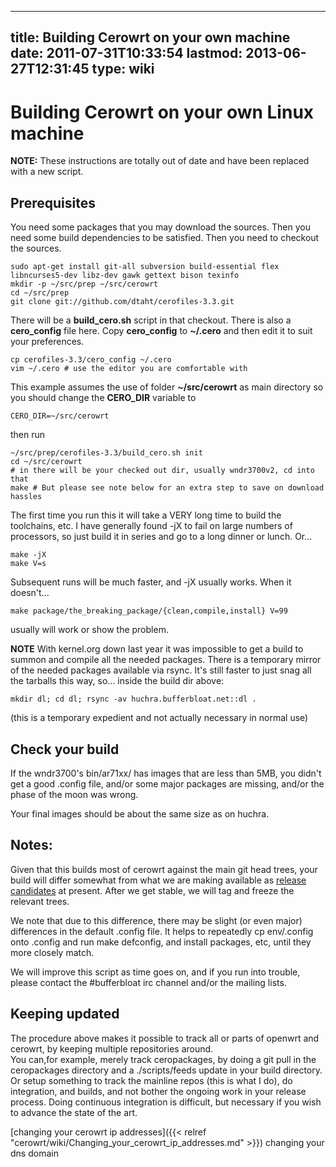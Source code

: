 
---
title: Building Cerowrt on your own machine
date: 2011-07-31T10:33:54
lastmod: 2013-06-27T12:31:45
type: wiki
---
Building Cerowrt on your own Linux machine
==========================================

**NOTE:** These instructions are totally out of date and have been
replaced with a new script.

Prerequisites
-------------

You need some packages that you may download the sources. Then you need
some build dependencies to be satisfied. Then you need to checkout the
sources.

    sudo apt-get install git-all subversion build-essential flex libncurses5-dev libz-dev gawk gettext bison texinfo
    mkdir -p ~/src/prep ~/src/cerowrt
    cd ~/src/prep
    git clone git://github.com/dtaht/cerofiles-3.3.git

There will be a **build\_cero.sh** script in that checkout. There is
also a **cero\_config** file here. Copy **cero\_config** to **\~/.cero**
and then edit it to suit your preferences.

    cp cerofiles-3.3/cero_config ~/.cero
    vim ~/.cero # use the editor you are comfortable with

This example assumes the use of folder **\~/src/cerowrt** as main
directory so you should change the **CERO\_DIR** variable to

    CERO_DIR=~/src/cerowrt

then run

    ~/src/prep/cerofiles-3.3/build_cero.sh init
    cd ~/src/cerowrt
    # in there will be your checked out dir, usually wndr3700v2, cd into that
    make # But please see note below for an extra step to save on download hassles

The first time you run this it will take a VERY long time to build the
toolchains, etc. I have generally found -jX to fail on large numbers of
processors, so just build it in series and go to a long dinner or lunch.
Or...

    make -jX
    make V=s

Subsequent runs will be much faster, and -jX usually works. When it
doesn't...

    make package/the_breaking_package/{clean,compile,install} V=99 

usually will work or show the problem.

**NOTE** With kernel.org down last year it was impossible to get a build
to summon and compile all the needed packages. There is a temporary
mirror of the needed packages available via rsync. It's still faster to
just snag all the tarballs this way, so... inside the build dir above:

     
    mkdir dl; cd dl; rsync -av huchra.bufferbloat.net::dl .

(this is a temporary expedient and not actually necessary in normal use)

Check your build
----------------

If the wndr3700's bin/ar71xx/ has images that are less than 5MB, you
didn't get a good .config file, and/or some major packages are missing,
and/or the phase of the moon was wrong.

Your final images should be about the same size as on huchra.

Notes:
------

Given that this builds most of cerowrt against the main git head trees,
your build will differ somewhat from what we are making available as
[release candidates](http://huchra.bufferbloat.net/~cero1/) at present.
After we get stable, we will tag and freeze the relevant trees.

We note that due to this difference, there may be slight (or even major)
differences in the default .config file. It helps to repeatedly cp
env/.config onto .config and run make defconfig, and install packages,
etc, until they more closely match.

We will improve this script as time goes on, and if you run into
trouble, please contact the \#bufferbloat irc channel and/or the mailing
lists.

Keeping updated
---------------

The procedure above makes it possible to track all or parts of openwrt
and cerowrt, by keeping multiple repositories around.\
You can,for example, merely track ceropackages, by doing a git pull in
the ceropackages directory and a ./scripts/feeds update in your build
directory. Or setup something to track the mainline repos (this is what
I do), do integration, and builds, and not bother the ongoing work in
your release process. Doing continuous integration is difficult, but
necessary if you wish to advance the state of the art.

[changing your cerowrt ip addresses]({{< relref "cerowrt/wiki/Changing_your_cerowrt_ip_addresses.md" >}}) <link>changing your dns
domain</link>
